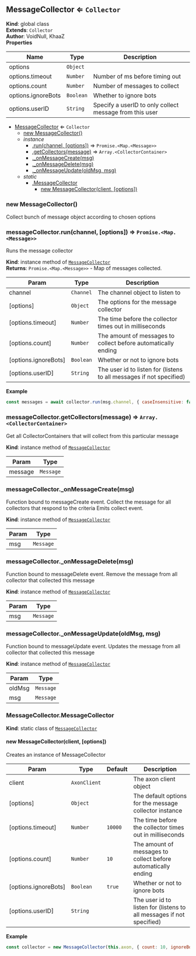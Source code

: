 <a name="MessageCollector"></a>

## MessageCollector ⇐ <code>Collector</code>
**Kind**: global class  
**Extends**: <code>Collector</code>  
**Author**: VoidNull, KhaaZ  
**Properties**

| Name | Type | Description |
| --- | --- | --- |
| options | <code>Object</code> |  |
| options.timeout | <code>Number</code> | Number of ms before timing out |
| options.count | <code>Number</code> | Number of messages to collect |
| options.ignoreBots | <code>Boolean</code> | Whether to ignore bots |
| options.userID | <code>String</code> | Specify a userID to only collect message from this user |


* [MessageCollector](#MessageCollector) ⇐ <code>Collector</code>
    * [new MessageCollector()](#new_MessageCollector_new)
    * _instance_
        * [.run(channel, [options])](#MessageCollector+run) ⇒ <code>Promise.&lt;Map.&lt;Message&gt;&gt;</code>
        * [.getCollectors(message)](#MessageCollector+getCollectors) ⇒ <code>Array.&lt;CollectorContainer&gt;</code>
        * [._onMessageCreate(msg)](#MessageCollector+_onMessageCreate)
        * [._onMessageDelete(msg)](#MessageCollector+_onMessageDelete)
        * [._onMessageUpdate(oldMsg, msg)](#MessageCollector+_onMessageUpdate)
    * _static_
        * [.MessageCollector](#MessageCollector.MessageCollector)
            * [new MessageCollector(client, [options])](#new_MessageCollector.MessageCollector_new)

<a name="new_MessageCollector_new"></a>

### new MessageCollector()
Collect bunch of message object according to chosen options

<a name="MessageCollector+run"></a>

### messageCollector.run(channel, [options]) ⇒ <code>Promise.&lt;Map.&lt;Message&gt;&gt;</code>
Runs the message collector

**Kind**: instance method of [<code>MessageCollector</code>](#MessageCollector)  
**Returns**: <code>Promise.&lt;Map.&lt;Message&gt;&gt;</code> - Map of messages collected.  

| Param | Type | Description |
| --- | --- | --- |
| channel | <code>Channel</code> | The channel object to listen to |
| [options] | <code>Object</code> | The options for the message collector |
| [options.timeout] | <code>Number</code> | The time before the collector times out in milliseconds |
| [options.count] | <code>Number</code> | The amount of messages to collect before automatically ending |
| [options.ignoreBots] | <code>Boolean</code> | Whether or not to ignore bots |
| [options.userID] | <code>String</code> | The user id to listen for (listens to all messages if not specified) |

**Example**  
```js
const messages = await collector.run(msg.channel, { caseInsensitive: false });
```
<a name="MessageCollector+getCollectors"></a>

### messageCollector.getCollectors(message) ⇒ <code>Array.&lt;CollectorContainer&gt;</code>
Get all CollectorContainers that will collect from this particular message

**Kind**: instance method of [<code>MessageCollector</code>](#MessageCollector)  

| Param | Type |
| --- | --- |
| message | <code>Message</code> | 

<a name="MessageCollector+_onMessageCreate"></a>

### messageCollector.\_onMessageCreate(msg)
Function bound to messageCreate event.
Collect the message for all collectors that respond to the criteria
Emits collect event.

**Kind**: instance method of [<code>MessageCollector</code>](#MessageCollector)  

| Param | Type |
| --- | --- |
| msg | <code>Message</code> | 

<a name="MessageCollector+_onMessageDelete"></a>

### messageCollector.\_onMessageDelete(msg)
Function bound to messageDelete event.
Remove the message from all collector that collected this message

**Kind**: instance method of [<code>MessageCollector</code>](#MessageCollector)  

| Param | Type |
| --- | --- |
| msg | <code>Message</code> | 

<a name="MessageCollector+_onMessageUpdate"></a>

### messageCollector.\_onMessageUpdate(oldMsg, msg)
Function bound to messageUpdate event.
Updates the message from all collector that collected this message

**Kind**: instance method of [<code>MessageCollector</code>](#MessageCollector)  

| Param | Type |
| --- | --- |
| oldMsg | <code>Message</code> | 
| msg | <code>Message</code> | 

<a name="MessageCollector.MessageCollector"></a>

### MessageCollector.MessageCollector
**Kind**: static class of [<code>MessageCollector</code>](#MessageCollector)  
<a name="new_MessageCollector.MessageCollector_new"></a>

#### new MessageCollector(client, [options])
Creates an instance of MessageCollector


| Param | Type | Default | Description |
| --- | --- | --- | --- |
| client | <code>AxonClient</code> |  | The axon client object |
| [options] | <code>Object</code> |  | The default options for the message collector instance |
| [options.timeout] | <code>Number</code> | <code>10000</code> | The time before the collector times out in milliseconds |
| [options.count] | <code>Number</code> | <code>10</code> | The amount of messages to collect before automatically ending |
| [options.ignoreBots] | <code>Boolean</code> | <code>true</code> | Whether or not to ignore bots |
| [options.userID] | <code>String</code> |  | The user id to listen for (listens to all messages if not specified) |

**Example**  
```js
const collector = new MessageCollector(this.axon, { count: 10, ignoreBots: false });
```
